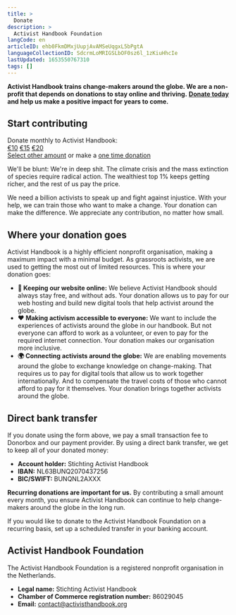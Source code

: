 ```yaml
---
title: >
  Donate
description: >
  Activist Handbook Foundation
langCode: en
articleID: ehb0FkmDMxjUupjAvAMSeUqgxL5bPgtA
languageCollectionID: SdcrmLoMRIGSLbOF0sz6l_1zKiuHhcIe
lastUpdated: 1653550767310
tags: []
---
```


**Activist Handbook trains change-makers around the globe. We are a non-profit that depends on donations to stay online and thriving.** [**Donate today**](https://donorbox.org/activisthandbook) **and help us make a positive impact for years to come.**

<div><h2>Start contributing</h2><div>Donate monthly to Activist Handbook:</div><div><a href="https://donorbox.org/activisthandbook?default_interval=m&amp;amount=10" target="_blank">€10</a> <a href="https://donorbox.org/activisthandbook?default_interval=m&amp;amount=15" target="_blank">€15</a> <a href="https://donorbox.org/activisthandbook?default_interval=m&amp;amount=20" target="_blank">€20</a></div><a href="https://donorbox.org/activisthandbook" target="_blank">Select other amount</a> or make a <a href="https://donorbox.org/activisthandbook?default_interval=o" target="_blank">one time donation</a></div>

We'll be blunt: We're in deep shit. The climate crisis and the mass extinction of species require radical action. The wealthiest top 1% keeps getting richer, and the rest of us pay the price.

We need a billion activists to speak up and fight against injustice. With your help, we can train those who want to make a change. Your donation can make the difference. We appreciate any contribution, no matter how small.

## Where your donation goes

Activist Handbook is a highly efficient nonprofit organisation, making a maximum impact with a minimal budget. As grassroots activists, we are used to getting the most out of limited resources. This is where your donation goes:

-   **🔗 Keeping our website online:** We believe Activist Handbook should always stay free, and without ads. Your donation allows us to pay for our web hosting and build new digital tools that help activist around the globe.
-   **❤️ Making activism accessible to everyone:** We want to include the experiences of activists around the globe in our handbook. But not everyone can afford to work as a volunteer, or even to pay for the required internet connection. Your donation makes our organisation more inclusive.
-   **🌍 Connecting activists around the globe:** We are enabling movements around the globe to exchange knowledge on change-making. That requires us to pay for digital tools that allow us to work together internationally. And to compensate the travel costs of those who cannot afford to pay for it themselves. Your donation brings together activists around the globe.

## Direct bank transfer

If you donate using the form above, we pay a small transaction fee to Donorbox and our payment provider. By using a direct bank transfer, we get to keep all of your donated money:

-   **Account holder:** Stichting Activist Handbook
-   **IBAN:** NL63BUNQ2070437256
-   **BIC/SWIFT:** BUNQNL2AXXX

**Recurring donations are important for us.** By contributing a small amount every month, you ensure Activist Handbook can continue to help change-makers around the globe in the long run.

If you would like to donate to the Activist Handbook Foundation on a recurring basis, set up a scheduled transfer in your banking account.

## Activist Handbook Foundation

The Activist Handbook Foundation is a registered nonprofit organisation in the Netherlands.

-   **Legal name:** Stichting Activist Handbook
-   **Chamber of Commerce registration number:** 86029045
-   **Email:** [contact@activisthandbook.org](mailto:contact@activisthandbook.org)